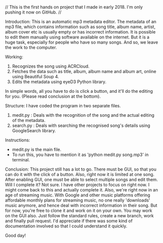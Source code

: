 // This is the first hands on project that I made in early 2018. I'm only pushing it now on GitHub. //

Introduction:
This is an automatic mp3 metadata editor. The metadata of an mp3 file, which contains information such as song title, album name, artist, album cover etc is usually empty or has incorrect information. 
It is possible to edit them manually using software available on the internet. But it is a huge task, especially for people who have so many songs.
And so, we leave the work to the computer. 

Working:
1) Recognizes the song using ACRCloud.
2) Fetches the data such as title, album, album name and album art, online using Beautiful Soup 4.
3) Edits the metadata using eyeD3 Python library. 

In simple words, all you have to do is click a button, and it'll do the editing for you. (Please read conclusion at the bottom).


Structure:
I have coded the program in two separate files. 
1) medit.py : Deals with the recognition of the song and the actual editing of the metadata.
2) search.py : Deals with searching the recognised song's details using GoogleSearch library.


Instructions:
* medit.py is the main file. 
* To run this, you have to mention it as 'python medit.py song.mp3' in terminal.


Conclusion:
This project still has a lot to go. There must be GUI, so that you can do it with the click of a button. Also, right now it is limited at one song. After enabling GUI, one must be able to select multiple songs and edit them. 
Will I complete it? Not sure. I have other projects to focus on right now. I might come back to this and actually complete it. 
Also, we're right now in an age of streaming music. With Google and other music platforms offering affordable monthly plans for streaming music, no one really 'downloads' music anymore, and hence deal with incorrect information in their song. 
But for now, you're free to clone it and work on it on your own. You may work on the GUI also.
Just follow the standard rules, create a new branch, work and finally pull request. I'd appreciate if there was some kind of documentation involved so that I could understand it quickly. 

Good day!
